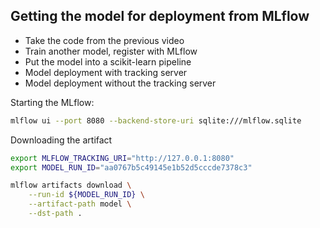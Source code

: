 ## Getting the model for deployment from MLflow

* Take the code from the previous video
* Train another model, register with MLflow
* Put the model into a scikit-learn pipeline
* Model deployment with tracking server
* Model deployment without the tracking server

Starting the MLflow:

```bash
mlflow ui --port 8080 --backend-store-uri sqlite:///mlflow.sqlite
```

Downloading the artifact

```bash
export MLFLOW_TRACKING_URI="http://127.0.0.1:8080"
export MODEL_RUN_ID="aa0767b5c49145e1b52d5cccde7378c3"

mlflow artifacts download \
    --run-id ${MODEL_RUN_ID} \
    --artifact-path model \
    --dst-path .
```
